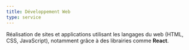 ```yaml
---
title: Développement Web
type: service
---
```

Réalisation de sites et applications utilisant les langages du web (HTML, CSS, JavaScript), notamment grâce à des librairies comme **React**.